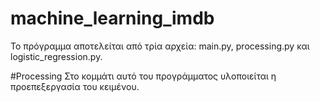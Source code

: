 # machine_learning_imdb
Το πρόγραμμα αποτελείται από τρία αρχεία: main.py, processing.py και logistic_regression.py.

#Processing
Στο κομμάτι αυτό του προγράμματος υλοποιείται η προεπεξεργασία του κειμένου.
